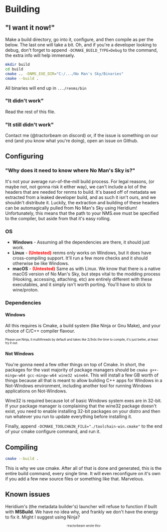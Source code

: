 # Building

## "I want it now!"

Make a build directory, go into it, configure, and then compile as per the below. The last one will take a bit. Oh, and if you're a developer looking to debug, don't forget to append `-DCMAKE_BUILD_TYPE=Debug` to the command, the extra info will help immensely.

```bash
mkdir build
cd build
cmake .. -DNMS_EXE_DIR="C:/.../No Man's Sky/Binaries"
cmake --build .
```

All binaries will end up in `.../renms/bin`

### "It didn't work"

Read the rest of this file.

### "It still didn't work"

Contact me (@tractorbeam on discord) or, if the issue is something on our end (and you know what you're doing), open an issue on Github.

## Configuring

### "Why does it need to know where No Man's Sky is?"

It's not your average run-of-the-mill build process. For legal reasons, (or maybe not, not gonna risk it either way), we can't include a lot of the headers that are needed for renms to build. It's based off of metadata we extracted from a leaked developer build, and as such it isn't ours, and we shouldn't distribute it. Luckily, the extraction and building of these headers can be automagically pulled from No Man's Sky using Heridium! Unfortunately, this means that the path to your NMS.exe must be specified to the compiler, but aside from that it's easy rolling.

### OS

* **Windows** - Assuming all the dependencies are there, it should just work.
* **Linux** - **<span style="color:red">(Untested)</span>** renms only works on Windows, but it does have cross-compiling support. It'll run a few more checks and it should otherwise be like Windows.
* **macOS** - **<span style="color:red">(Untested)</span>** Same as with Linux. We know that there is a native macOS version of No Man's Sky, but steps vital to the modding process (Hooking, accessing, attaching, etc) are entirely different with these executables, and it simply isn't worth porting. You'll have to stick to wine/proton.

### Dependencies

#### Windows

All this requires is Cmake, a build system (like Ninja or Gnu Make), and your choice of C/C++ compiler flavour.

<sub><sup>Please use Ninja, it multithreads by default and takes like 2/3rds the time to compile, it's just better, at least try it out.</sup></sub>

#### Not Windows

You're gonna need a few other things on top of Cmake. In short, the packages for the vast majority of package managers should be `cmake g++-mingw-w64 gcc-mingw-w64 wine32 wine64`. This will install a few GB worth of things because all that is meant to allow building C++ apps for Windows in a Not-Windows environment, including another tool for running Windows applications on Not-Windows.

Wine32 is required because lot of basic Windows system exes are in 32-bit. If your package manager is complaining that the wine32 package doesn't exist, you need to enable installing 32-bit packages on your distro and then run whatever you run to update everything before installing it.

Finally, append `-DCMAKE_TOOLCHAIN_FILE="./toolchain-win.cmake"` to the end of your cmake configure command, and run it.

## Compiling

```bash
cmake --build .
```

This is why we use cmake. After all of that is done and generated, this is the entire build command, every single time. It will even reconfigure on it's own if you add a few new source files or something like that. Marvelous.

## Known issues

Heridium's (the metadata builder's) launcher will refuse to function if built with **MSBuild**. We have no idea why, and frankly we don't have the energy to fix it. Might I suggest using Ninja?

<center><sup><sub>-tractorbeam wrote this-</sub></sup></center>
